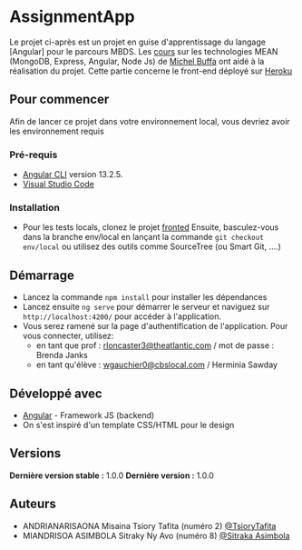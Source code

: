 # AssignmentApp

Le projet ci-après est un projet en guise d'apprentissage du langage [Angular] pour le parcours MBDS.
Les [cours](http://miageprojet2.unice.fr/Intranet_de_Michel_Buffa/MBDS_Madagascar_2021-2022_Angular_-_NodeJS_-_MongoDB_-_Cloud) sur les technologies MEAN (MongoDB, Express, Angular, Node Js) de [Michel Buffa](https://www.linkedin.com/in/michelbuffa/) ont aidé à la réalisation du projet. 
Cette partie concerne le front-end déployé sur [Heroku](https://mbds-madagascar-2022-api.herokuapp.com/)
## Pour commencer

Afin de lancer ce projet dans votre environnement local, vous devriez avoir les environnement requis

### Pré-requis

- [Angular CLI](https://github.com/angular/angular-cli) version 13.2.5.
- [Visual Studio Code](https://code.visualstudio.com/download)

### Installation

 - Pour les tests locals, clonez le projet [fronted](https://gitlab.com/m10221/frontend) 
Ensuite, basculez-vous dans la branche env/local en lançant la commande  ``git checkout env/local`` ou utilisez des  outils comme SourceTree (ou Smart Git, ....)

 
## Démarrage
 - Lancez la commande  ``npm install`` pour installer les dépendances
 - Lancez ensuite ``ng serve`` pour démarrer le serveur et naviguez sur `http://localhost:4200/` pour accéder à l'application.  
 - Vous serez ramené sur la page d'authentification de l'application. Pour vous connecter, utilisez: 
    - en tant que prof : rloncaster3@theatlantic.com / mot de passe : Brenda Janks
    - en tant qu'élève : wgauchier0@cbslocal.com / Herminia Sawday


## Développé avec
* [Angular](https://angular.io/) - Framework JS (backend)
* On s'est inspiré d'un template CSS/HTML pour le design


## Versions
**Dernière version stable :** 1.0.0
**Dernière version :** 1.0.0

## Auteurs

- ANDRIANARISAONA Misaina Tsiory Tafita (numéro 2) [@TsioryTafita](https://gitlab.com/TsioryTafita)
- MIANDRISOA ASIMBOLA Sitraky Ny Avo (numéro 8) [@Sitraka Asimbola](https://gitlab.com/asimbola.sitraka)
